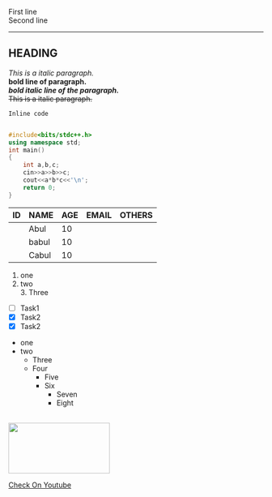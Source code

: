 <!--line making after two spacer-->
First line  
Second line   

---

## HEADING ##
_This is a italic paragraph._  
__bold line of paragraph.__  
___bold italic line of the paragraph.___    
~~This is a italic paragraph.~~  

`Inline code`
<!--Multiple inline code-->
```cpp

#include<bits/stdc++.h>
using namespace std;
int main()
{
    int a,b,c;
    cin>>a>>b>>c;
    cout<<a*b*c<<'\n';
    return 0;
}

```

| ID | NAME | AGE | EMAIL | OTHERS|
|--|------|---- | -|-|
||Abul|10 | 
||babul|10 | 
||Cabul|10 | 



1. one
2. two  
    3. Three  
- [ ] Task1
- [x] Task2
- [x] Task2
- one
- two  
   - Three  
   - Four  
      - Five
      - Six  
         - Seven
         - Eight
<br/>
<!-- ![great](./Pictures/Wallpapers/kali.png) -->  
<img src="./Pictures/Wallpapers/kali.PNG" width="200" height="100"/> <br/>     

[Check On Youtube](https://youtube.com)
